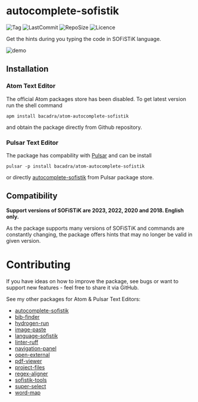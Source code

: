 # autocomplete-sofistik

![Tag](https://img.shields.io/github/v/tag/bacadra/atom-autocomplete-sofistik?style=for-the-badge)
![LastCommit](https://img.shields.io/github/last-commit/bacadra/atom-autocomplete-sofistik?style=for-the-badge)
![RepoSize](https://img.shields.io/github/repo-size/bacadra/atom-autocomplete-sofistik?style=for-the-badge)
![Licence](https://img.shields.io/github/license/bacadra/atom-autocomplete-sofistik?style=for-the-badge)

Get the hints during you typing the code in SOFiSTiK language.

![demo](https://github.com/bacadra/atom-autocomplete-sofistik/blob/master/demo.gif?raw=true)

## Installation

### Atom Text Editor

The official Atom packages store has been disabled. To get latest version run the shell command

    apm install bacadra/atom-autocomplete-sofistik

and obtain the package directly from Github repository.

### Pulsar Text Editor

The package has compability with [Pulsar](https://pulsar-edit.dev/) and can be install

    pulsar -p install bacadra/atom-autocomplete-sofistik

or directly [autocomplete-sofistik](https://web.pulsar-edit.dev/packages/autocomplete-sofistik) from Pulsar package store.

## Compatibility

**Support versions of SOFiSTiK are 2023, 2022, 2020 and 2018. English only.**

As the package supports many versions of SOFiSTiK and commands are constantly changing, the package offers hints that may no longer be valid in given version.

# Contributing

If you have ideas on how to improve the package, see bugs or want to support new features - feel free to share it via GitHub.

See my other packages for Atom & Pulsar Text Editors:

* [autocomplete-sofistik](https://github.com/bacadra/atom-autocomplete-sofistik)
* [bib-finder](https://github.com/bacadra/atom-bib-finder)
* [hydrogen-run](https://github.com/bacadra/atom-hydrogen-run)
* [image-paste](https://github.com/bacadra/atom-image-paste)
* [language-sofistik](https://github.com/bacadra/atom-language-sofistik)
* [linter-ruff](https://github.com/bacadra/atom-linter-ruff)
* [navigation-panel](https://github.com/bacadra/atom-navigation-panel)
* [open-external](https://github.com/bacadra/atom-open-external)
* [pdf-viewer](https://github.com/bacadra/atom-pdf-viewer)
* [project-files](https://github.com/bacadra/atom-project-files)
* [regex-aligner](https://github.com/bacadra/atom-regex-aligner)
* [sofistik-tools](https://github.com/bacadra/atom-sofistik-tools)
* [super-select](https://github.com/bacadra/atom-super-select)
* [word-map](https://github.com/bacadra/atom-word-map)
